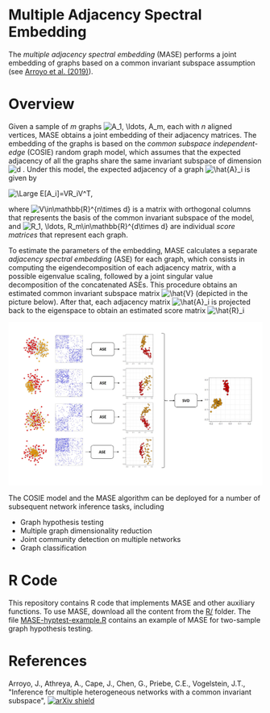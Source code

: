 # Multiple Adjacency Spectral Embedding


The *multiple adjacency spectral embedding* (MASE) performs a joint embedding of graphs based on a common invariant subspace assumption (see [Arroyo et al. (2019)](https://www.google.com)).

# Overview

Given a sample of *m* graphs <img src="https://latex.codecogs.com/gif.latex?A_1,&space;\ldots,&space;A_m" title="A_1, \ldots, A_m" />, each with *n* aligned vertices, MASE obtains a joint embedding of their adjacency matrices. The embedding of the graphs is based on the *common subspace independent-edge* (COSIE) random graph model, which assumes that the expected adjacency of all the graphs share the same  invariant subspace of dimension <img src="https://latex.codecogs.com/gif.latex?d" title="d" /> . Under this model, the expected adjacency of a graph <img src="https://latex.codecogs.com/gif.latex?\hat{A}_i" title="\hat{A}_i" /> is given by

<img src="https://latex.codecogs.com/svg.latex?\Large&space;E[A_i]=VR_iV^T," title="\Large E[A_i]=VR_iV^T," />

where <img src="https://latex.codecogs.com/gif.latex?V\in\mathbb{R}^{n\times&space;d}" title="V\in\mathbb{R}^{n\times d}" />
 is a matrix with orthogonal columns that represents the basis of the common invariant subspace of the model, and <img src="https://latex.codecogs.com/gif.latex?R_1,&space;\ldots,&space;R_m\in\mathbb{R}^{d\times&space;d}" title="R_1, \ldots, R_m\in\mathbb{R}^{d\times d}" /> are individual *score matrices* that represent each graph.
 
To estimate the parameters of the embedding, MASE calculates a separate *adjacency spectral embedding*  (ASE) for each graph, which consists in computing the eigendecomposition of each adjacency matrix, with a possible eigenvalue scaling, followed by a joint singular value decomposition of the concatenated ASEs. This procedure obtains an estimated common invariant subspace matrix <img src="https://latex.codecogs.com/gif.latex?\hat{V}" title="\hat{V}" /> (depicted in the picture below). After that, each adjacency matrix <img src="https://latex.codecogs.com/gif.latex?\hat{A}_i" title="\hat{A}_i" />
is projected back to the eigenspace to obtain an estimated score matrix  <img src="https://latex.codecogs.com/gif.latex?\hat{R}_i" title="\hat{R}_i" />

![mase embedding](https://raw.githubusercontent.com/jesusdaniel/mase/master/img/mase1.jpg)

The COSIE model and the MASE algorithm can be deployed for a number of subsequent network inference tasks, including
+ Graph hypothesis testing
+ Multiple graph dimensionality reduction
+ Joint community detection on multiple networks
+ Graph classification

# R Code
This repository contains R code that implements MASE and other auxiliary functions. To use MASE, download all the content from the [R/]() folder. The file [MASE-hyptest-example.R]() contains an example of MASE for two-sample graph hypothesis testing.

# References

Arroyo, J., Athreya, A., Cape, J., Chen, G., Priebe, C.E., Vogelstein, J.T., "Inference for multiple heterogeneous networks with a common invariant subspace", 
[![arXiv shield](https://img.shields.io/badge/arXiv-1906.????-red.svg?style=flat)](https://arxiv.org/abs/1906.?????)

